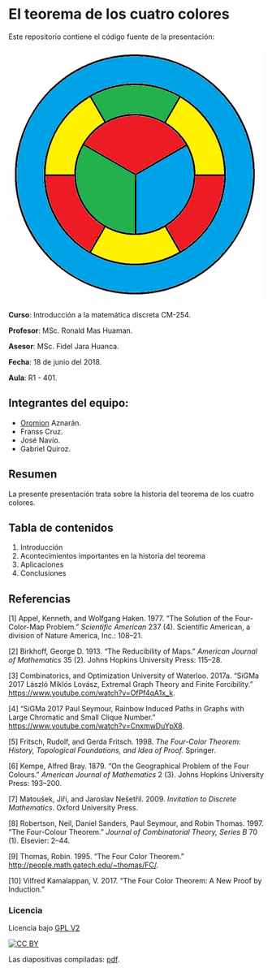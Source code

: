 El teorema de los cuatro colores
===

Este repositorio contiene el código fuente de la presentación:

![](./source/images/image1.png)

**Curso**: Introducción a la matemática discreta CM-254.

**Profesor**: MSc. Ronald Mas Huaman.

**Asesor**: MSc. Fidel Jara Huanca.

**Fecha**: 18 de junio del 2018.

**Aula**: R1 - 401.

## Integrantes del equipo:

* [Oromion](https://github.com/carlosal1015) Aznarán.
* Franss Cruz.
* José Navío.
* Gabriel Quiroz.

## Resumen

La presente presentación trata sobre la historia del teorema de los cuatro colores.

## Tabla de contenidos

1. Introducción
2. Acontecimientos importantes en la historia del teorema
3. Aplicaciones
4. Conclusiones


## Referencias

<div id="refs" class="references">
<div id="ref-appel">
<p>[1] Appel, Kenneth, and Wolfgang Haken. 1977. “The Solution of the Four-Color-Map Problem.” <em>Scientific American</em> 237 (4). Scientific American, a division of Nature America, Inc.: 108–21.</p>
</div>
<div id="ref-birkhoff">
<p>[2] Birkhoff, George D. 1913. “The Reducibility of Maps.” <em>American Journal of Mathematics</em> 35 (2). Johns Hopkins University Press: 115–28.</p>
</div>
<div id="ref-laszlo">
<p>[3] Combinatorics, and Optimization University of Waterloo. 2017a. “SiGMa 2017 László Miklós Lovász, Extremal Graph Theory and Finite Forcibility.” <a href="https://www.youtube.com/watch?v=OfPf4qA1x_k" class="uri">https://www.youtube.com/watch?v=OfPf4qA1x_k</a>.</p>
</div>
<div id="ref-SeymourSigma">
<p>[4] “SiGMa 2017 Paul Seymour, Rainbow Induced Paths in Graphs with Large Chromatic and Small Clique Number.” <a href="https://www.youtube.com/watch?v=CnxmwDuYpX8" class="uri">https://www.youtube.com/watch?v=CnxmwDuYpX8</a>.</p>
</div>
<div id="ref-fritsch">
<p>[5] Fritsch, Rudolf, and Gerda Fritsch. 1998. <em>The Four-Color Theorem: History, Topological Foundations, and Idea of Proof.</em> Springer.</p>
</div>
<div id="ref-kempe">
<p>[6] Kempe, Alfred Bray. 1879. “On the Geographical Problem of the Four Colours.” <em>American Journal of Mathematics</em> 2 (3). Johns Hopkins University Press: 193–200.</p>
</div>
<div id="ref-matousek">
<p>[7] Matoušek, Jiří, and Jaroslav Nešetřil. 2009. <em>Invitation to Discrete Mathematics</em>. Oxford University Press.</p>
</div>
<div id="ref-robertson">
<p>[8] Robertson, Neil, Daniel Sanders, Paul Seymour, and Robin Thomas. 1997. “The Four-Colour Theorem.” <em>Journal of Combinatorial Theory, Series B</em> 70 (1). Elsevier: 2–44.</p>
</div>
<div id="ref-Robin">
<p>[9] Thomas, Robin. 1995. “The Four Color Theorem.” <a href="http://people.math.gatech.edu/~thomas/FC/" class="uri">http://people.math.gatech.edu/~thomas/FC/</a>.</p>
</div>
<div id="ref-vilfred">
<p>[10] Vilfred Kamalappan, V. 2017. “The Four Color Theorem: A New Proof by Induction.”</p>
</div>
</div>

### Licencia

Licencia bajo [GPL V2](https://www.gnu.org/licenses/old-licenses/gpl-2.0.en.html)

[![CC BY](https://www.gnu.org/graphics/gplv3-127x51.png)](https://www.gnu.org/licenses/old-licenses/gpl-2.0.en.html)

Las diapositivas compiladas: [pdf](https://github.com/carlosal1015/4colores).